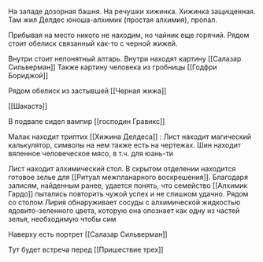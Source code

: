 
На западе дозорная башня. На речушки хижинка. Хижинка защищенная. Там жил Делдес юноша-алхимик (простая алхимия), пропал.

Прибывая на место никого не находим, но чайник еще горячий.
Рядом стоит обелиск связанный как-то с черной жижей.

Внутри стоит непонятный алтарь.
Внутри находят картину [[Салазар Сильверман]] 
Также картину человека из гробницы [[Годфри Бориджой]]

Рядом обелиск из застывшей [[Черная жижа]]

[[Шакастэ]]

В подвале сидел вампир [[господин Гравикс]]

Малак находит триптих [[Хижина Делдеса]] :
Лист находит магический калькулятор, символы на нем также есть на чертежах.
Шин находит вяленное человеческое мясо, в т.ч. для юань-ти

Лист находит алхимический стол. В скрытом отделении находится готовое зелье для [[Ритуал межпланарного воскрешения]]. Благодаря записям, найденным ранее, удается понять, что семейство [[Алхимик Гардо]] пытались повторить чужой успех и не слишком удачно. 
Рядом со столом Лирия обнаруживает сосуды с алхимической жидкостью ядовито-зеленного цвета, которую она опознает как одну из частей зелья, необходимую чтобы сим


Наверху есть портрет [[Салазар Сильверман]]

Тут будет встреча перед [[Пришествие трех]]
